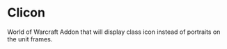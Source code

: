 # Clicon

World of Warcraft Addon that will display class icon instead of portraits on the unit frames.

